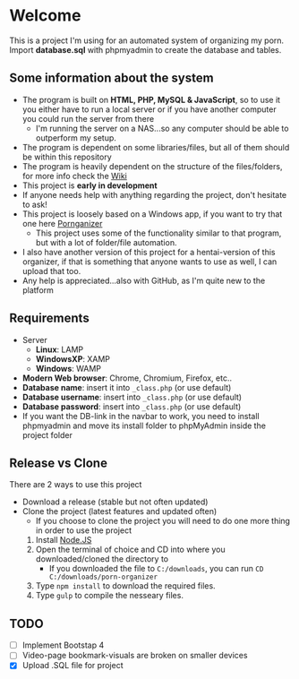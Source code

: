 # Welcome
This is a project I'm using for an automated system of organizing my porn. Import **database.sql** with phpmyadmin to create the database and tables.

## Some information about the system
- The program is built on **HTML, PHP, MySQL & JavaScript**, so to use it you either have to run a local server or if you have another computer you could run the server from there
  - I'm running the server on a NAS...so any computer should be able to outperform my setup.
- The program is dependent on some libraries/files, but all of them should be within this repository
- The program is heavily dependent on the structure of the files/folders, for more info check the [Wiki](../../wiki)
- This project is **early in development**
- If anyone needs help with anything regarding the project, don't hesitate to ask!
- This project is loosely based on a Windows app, if you want to try that one here [Pornganizer](https://pornganizer.org)
  - This project uses some of the functionality similar to that program, but with a lot of folder/file automation.
- I also have another version of this project for a hentai-version of this organizer, if that is something that anyone wants to use as well, I can upload that too.
- Any help is appreciated...also with GitHub, as I'm quite new to the platform

## Requirements
- Server
  - **Linux**: LAMP
  - **WindowsXP**: XAMP
  - **Windows**: WAMP
- **Modern Web browser**: Chrome, Chromium, Firefox, etc..
- **Database name**: insert it into ```_class.php``` (or use default)
- **Database username**: insert into ```_class.php``` (or use default)
- **Database password**: insert into ```_class.php``` (or use default)
- If you want the DB-link in the navbar to work, you need to install phpmyadmin and move its install folder to phpMyAdmin inside the project folder


## Release vs Clone
There are 2 ways to use this project
- Download a release (stable but not often updated)
- Clone the project (latest features and updated often)
  - If you choose to clone the project you will need to do one more thing in order to use the project
   1. Install [Node.JS](https://nodejs.org/)
   2. Open the terminal of choice and CD into where you downloaded/cloned the directory to
      - If you downloaded the file to `C:/downloads`, you can run `CD C:/downloads/porn-organizer`
   4. Type `npm install` to download the required files.
   3. Type `gulp` to compile the nesseary files.

## TODO
- [ ] Implement Bootstap 4
- [ ] Video-page bookmark-visuals are broken on smaller devices
- [x] Upload .SQL file for project
